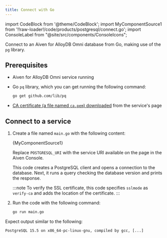 ```yaml
---
title: Connect with Go
---
```


import CodeBlock from '@theme/CodeBlock';
import MyComponentSource1 from '!!raw-loader!/code/products/postgresql/connect.go';
import ConsoleLabel from "@site/src/components/ConsoleIcons";

Connect to an Aiven for AlloyDB Omni database from Go, making use of the `pg` library.

## Prerequisites

- Aiven for AlloyDB Omni service running

- Go `pq` library, which you can get running the following command:

  ```bash
  go get github.com/lib/pq
  ```

- [CA certificate (a file named `ca.pem`) downloaded](/docs/platform/concepts/tls-ssl-certificates#download-ca-certificates)
  from the service's <ConsoleLabel name="overview"/> page

## Connect to a service

1. Create a file named `main.go` with the following content:

   <CodeBlock language='go'>{MyComponentSource1}</CodeBlock>

   Replace `POSTGRESQL_URI` with the service URI available on the
   <ConsoleLabel name="overview"/> page in the Aiven Console.

   This code creates a PostgreSQL client and opens a connection to the
   database. Next, it runs a query checking the database version and prints the response.

   :::note
   To verify the SSL certificate, this code specifies `sslmode` as `verify-ca` and adds
   the location of the certificate.
   :::

1. Run the code with the following command:

   ```bash
   go run main.go
   ```

Expect output similar to the following:

```text
PostgreSQL 15.5 on x86_64-pc-linux-gnu, compiled by gcc, [...]
```
